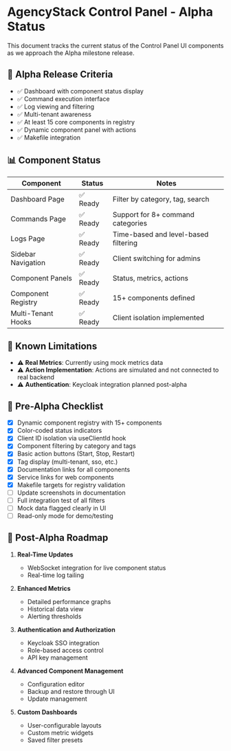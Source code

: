 # AgencyStack Control Panel - Alpha Status

This document tracks the current status of the Control Panel UI components as we approach the Alpha milestone release.

## 🎯 Alpha Release Criteria

- ✅ Dashboard with component status display
- ✅ Command execution interface
- ✅ Log viewing and filtering
- ✅ Multi-tenant awareness
- ✅ At least 15 core components in registry
- ✅ Dynamic component panel with actions
- ✅ Makefile integration

## 📊 Component Status

| Component | Status | Notes |
|-----------|--------|-------|
| Dashboard Page | ✅ Ready | Filter by category, tag, search |
| Commands Page | ✅ Ready | Support for 8+ command categories |
| Logs Page | ✅ Ready | Time-based and level-based filtering |
| Sidebar Navigation | ✅ Ready | Client switching for admins |
| Component Panels | ✅ Ready | Status, metrics, actions |
| Component Registry | ✅ Ready | 15+ components defined |
| Multi-Tenant Hooks | ✅ Ready | Client isolation implemented |

## 🚧 Known Limitations

- ⚠️ **Real Metrics**: Currently using mock metrics data
- ⚠️ **Action Implementation**: Actions are simulated and not connected to real backend
- ⚠️ **Authentication**: Keycloak integration planned post-alpha

## 📝 Pre-Alpha Checklist

- [x] Dynamic component registry with 15+ components
- [x] Color-coded status indicators
- [x] Client ID isolation via useClientId hook
- [x] Component filtering by category and tags
- [x] Basic action buttons (Start, Stop, Restart)
- [x] Tag display (multi-tenant, sso, etc.)
- [x] Documentation links for all components
- [x] Service links for web components
- [x] Makefile targets for registry validation
- [ ] Update screenshots in documentation
- [ ] Full integration test of all filters
- [ ] Mock data flagged clearly in UI
- [ ] Read-only mode for demo/testing

## 🚀 Post-Alpha Roadmap

1. **Real-Time Updates**
   - WebSocket integration for live component status
   - Real-time log tailing

2. **Enhanced Metrics**
   - Detailed performance graphs
   - Historical data view
   - Alerting thresholds

3. **Authentication and Authorization**
   - Keycloak SSO integration
   - Role-based access control
   - API key management

4. **Advanced Component Management**
   - Configuration editor
   - Backup and restore through UI
   - Update management

5. **Custom Dashboards**
   - User-configurable layouts
   - Custom metric widgets
   - Saved filter presets
